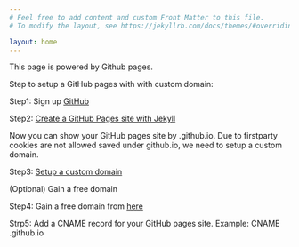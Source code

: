 ```yaml
---
# Feel free to add content and custom Front Matter to this file.
# To modify the layout, see https://jekyllrb.com/docs/themes/#overriding-theme-defaults

layout: home
---
```

This page is powered by Github pages.

Step to setup a GitHub pages with with custom domain:

Step1: Sign up <a href="https://github.com" target="_blank"> GitHub </a>

Step2: <a href ="https://docs.github.com/en/pages/setting-up-a-github-pages-site-with-jekyll/creating-a-github-pages-site-with-jekyll" target="_blank"> Create a GitHub Pages site with Jekyll </a>

Now you can show your GitHub pages site by <username>.github.io. Due to firstparty cookies are not allowed saved under github.io, we need to setup a custom domain.

Step3: <a href="https://docs.github.com/en/pages/configuring-a-custom-domain-for-your-github-pages-site/managing-a-custom-domain-for-your-github-pages-site" target="_blank"> Setup a custom domain </a>

(Optional) Gain a free domain

Step4: Gain a free domain from <a href="https://www.freenom.com/" target="_target"> here </a>

Strp5: Add a CNAME record for your GitHub pages site.
 Example: <subdomain> CNAME <username>.github.io